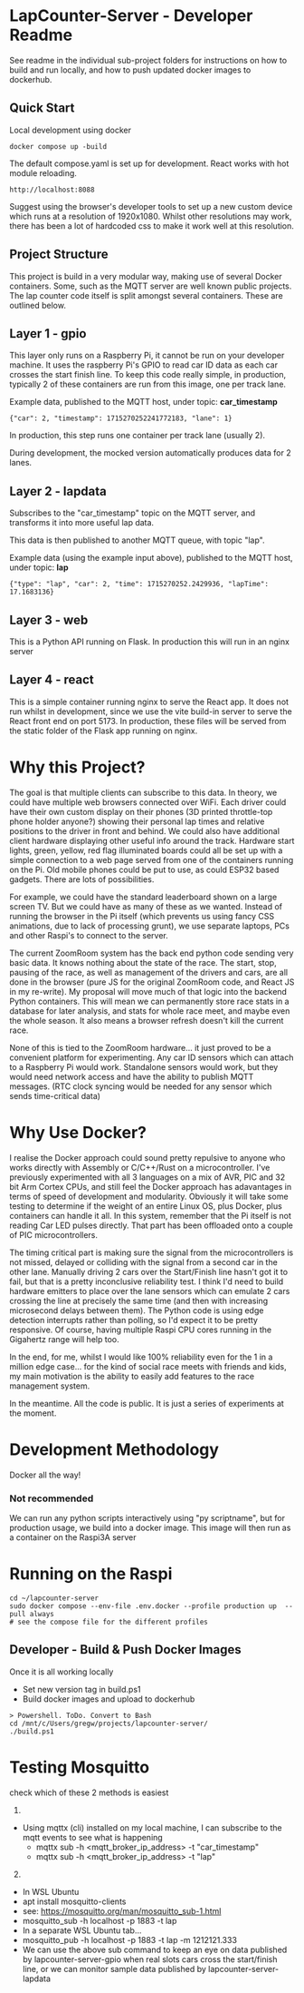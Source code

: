 # LapCounter-Server - Developer Readme

See readme in the individual sub-project folders for instructions on how to build and run locally, and how to push updated docker images to dockerhub.

## Quick Start

Local development using docker

```
docker compose up -build
```

The default compose.yaml is set up for development.
React works with hot module reloading. 

```
http://localhost:8088
```

Suggest using the browser's developer tools to set up a new custom device which runs at a resolution of 1920x1080. Whilst other resolutions may work, there has been a lot of hardcoded css to make it work well at this resolution.

## Project Structure

This project is build in a very modular way, making use of several Docker containers. Some, such as the MQTT server are well known public projects.
The lap counter code itself is split amongst several containers. These are outlined below.


## Layer 1 - gpio


This layer only runs on a Raspberry Pi, it cannot be run on your developer machine. It uses the raspberry Pi's GPIO to read car ID data as each car crosses the start finish line.
To keep this code really simple, in production, typically 2 of these containers are run from this image, one per track lane. 

Example data, published to the MQTT host, under topic: **car_timestamp**

```{"car": 2, "timestamp": 1715270252241772183, "lane": 1}```

In production, this step runs one container per track lane (usually 2).

During development, the mocked version automatically produces data for 2 lanes.



## Layer 2 - lapdata

Subscribes to the "car_timestamp" topic on the MQTT server, and transforms it into more useful lap data. 

This data is then published to another MQTT queue, with topic "lap".

Example data (using the example input above), published to the MQTT host, under topic: **lap**


```{"type": "lap", "car": 2, "time": 1715270252.2429936, "lapTime": 17.1683136}```


## Layer 3 - web

This is a Python API running on Flask.
In production this will run in an nginx server


## Layer 4 - react

This is a simple container running nginx to serve the React app.
It does not run whilst in development, since we use the vite build-in server to serve the React front end on port 5173.
In production, these files will be served from the static folder of the Flask app running on nginx.




# Why this Project?

The goal is that multiple clients can subscribe to this data. In theory, we could have multiple web browsers connected over WiFi. Each driver could have their own custom display on their phones (3D printed throttle-top phone holder anyone?) showing their personal lap times and relative positions to the driver in front and behind. We could also have additional client hardware displaying other useful info around the track. Hardware start lights, green, yellow, red flag illuminated boards could all be set up with a simple connection to a web page served from one of the containers running on the Pi. Old mobile phones could be put to use, as could ESP32 based gadgets. There are lots of possibilities.

For example, we could have the standard leaderboard shown on a large screen TV. But we could have as many of these as we wanted. Instead of running the browser in the Pi itself (which prevents us using fancy CSS animations, due to lack of processing grunt), we use separate laptops, PCs and other Raspi's to connect to the server. 

The current ZoomRoom system has the back end python code sending very basic data. It knows nothing about the state of the race. The start, stop, pausing of the race, as well as management of the drivers and cars, are all done in the browser (pure JS for the original ZoomRoom code, and React JS in my re-write). My proposal will move much of that logic into the backend Python containers. This will mean we can permanently store race stats in a database for later analysis, and stats for whole race meet, and maybe even the whole season. It also means a browser refresh doesn't kill the current race.

None of this is tied to the ZoomRoom hardware... it just proved to be a convenient platform for experimenting. Any car ID sensors which can attach to a Raspberry Pi would work. Standalone sensors would work, but they would need network access and have the ability to publish MQTT messages. (RTC clock syncing would be needed for any sensor which sends time-critical data)


# Why Use Docker?

I realise the Docker approach could sound pretty repulsive to anyone who works directly with Assembly or C/C++/Rust on a microcontroller. I've previously experimented with all 3 languages on a mix of AVR, PIC and 32 bit Arm Cortex CPUs, and still feel the Docker approach has adavantages in terms of speed of development and modularity. Obviously it will take some testing to determine if the weight of an entire Linux OS, plus Docker, plus containers can handle it all. In this system, remember that the Pi itself is not reading Car LED pulses directly. That part has been offloaded onto a couple of PIC microcontrollers.

The timing critical part is making sure the signal from the microcontrollers is not missed, delayed or colliding with the signal from a second car in the other lane. Manually driving 2 cars over the Start/Finish line hasn't got it to fail, but that is a pretty inconclusive reliability test. I think I'd need to build hardware emitters to place over the lane sensors which can emulate 2 cars crossing the line at precisely the same time (and then with increasing microsecond delays between them). The Python code is using edge detection interrupts rather than polling, so I'd expect it to be pretty responsive. Of course, having multiple Raspi CPU cores running in the Gigahertz range will help too.

In the end, for me, whilst I would like 100% reliability even for the 1 in a million edge case... for the kind of social race meets with friends and kids, my main motivation is the ability to easily add features to the race management system. 

In the meantime. All the code is public. It is just a series of experiments at the moment. 



# Development Methodology

Docker all the way!

### Not recommended
We can run any python scripts interactively using "py scriptname", but for production usage, we build into a docker image. This image will then run as a container on the Raspi3A server




# Running on the Raspi

```
cd ~/lapcounter-server
sudo docker compose --env-file .env.docker --profile production up  --pull always
# see the compose file for the different profiles
```


## Developer - Build & Push Docker Images

Once it is all working locally

* Set new version tag in build.ps1
* Build docker images and upload to dockerhub

```
> Powershell. ToDo. Convert to Bash
cd /mnt/c/Users/gregw/projects/lapcounter-server/
./build.ps1
```




# Testing Mosquitto

check which of these 2 methods is easiest

1.

* Using mqttx (cli) installed on my local machine, I can subscribe to the mqtt events to see what is happening
    * mqttx sub -h <mqtt_broker_ip_address> -t "car_timestamp"
    * mqttx sub -h <mqtt_broker_ip_address> -t "lap"


2.

* In WSL Ubuntu
* apt install mosquitto-clients
* see: https://mosquitto.org/man/mosquitto_sub-1.html
* mosquitto_sub -h localhost -p 1883 -t lap
* In a separate WSL Ubuntu tab...
* mosquitto_pub -h localhost -p 1883 -t lap -m 1212121.333
* We can use the above sub command to keep an eye on data published by lapcounter-server-gpio when real slots cars cross the start/finish line, or we can monitor sample data published by lapcounter-server-lapdata
